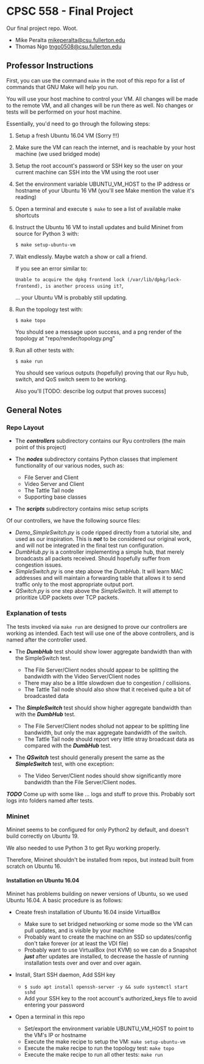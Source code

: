 

# CPSC 558 - Final Project

Our final project repo. Woot.

* Mike Peralta mikeperalta@csu.fullerton.edu
* Thomas Ngo tngo0508@csu.fullerton.edu

## Professor Instructions

First, you can use the command ```make``` in the root of this repo for a list of commands that GNU Make will help you run.

You will use your host machine to control your VM.
All changes will be made to the remote VM,
and all changes will be run there as well.
No changes or tests will be performed on your host machine.

Essentially, you'd need to go through the following steps:

1. Setup a fresh Ubuntu 16.04 VM (Sorry !!!)
2. Make sure the VM can reach the internet, and is reachable by your host machine (we used bridged mode)
3. Setup the root account's password or SSH key so the user on your current machine can SSH into the VM using the root user
4. Set the environment variable UBUNTU_VM_HOST to the IP address or hostname of your Ubuntu 16 VM
    (you'll see Make mention the value it's reading)
5. Open a terminal and execute ```$ make``` to see a list of available make shortcuts
6. Instruct the Ubuntu 16 VM to install updates and build Mininet from source for Python 3 with:

    ```bash
    $ make setup-ubuntu-vm
    ```

7. Wait endlessly. Maybe watch a show or call a friend.
    
    If you see an error similar to:
    
     ```Unable to acquire the dpkg frontend lock (/var/lib/dpkg/lock-frontend), is another process using it?```,
     
     ... your Ubuntu VM is probably still updating.

8. Run the topology test with:

    ```$ make topo```
    
    You should see a message upon success, and a png render of the topology at "repo/render/topology.png"

8. Run all other tests with:
    
    ```$ make run```
    
    You should see various outputs (hopefully) proving that our Ryu hub, switch, and QoS switch seem to be working.
    
    Also you'll [TODO: describe log output that proves success]

## General Notes

### Repo Layout

* The ***controllers*** subdirectory contains our Ryu controllers (the main point of this project)

* The ***nodes*** subdirectory contains Python classes that implement functionality of our various nodes, such as:
    * File Server and Client
    * Video Server and Client
    * The Tattle Tail node
    * Supporting base classes

* The ***scripts*** subdirectory contains misc setup scripts

Of our controllers, we have the following source files:

* *Demo_SimpleSwitch.py* is code ripped directly from a tutorial site, and used as our inspiration. This is ***not*** to be considered our original work, and will not be integrated in the final test run configuration.
* *DumbHub.py* is a controller implementing a simple hub, that merely broadcasts all packets received. Should hopefully suffer from congestion issues.
* *SimpleSwitch.py* is one step above the *DumbHub*. It will learn MAC addresses and will maintain a forwarding table that allows it to send traffic only to the most appropriate output port.
* *QSwitch.py* is one step above the *SimpleSwitch*. It will attempt to prioritize UDP packets over TCP packets.

### Explanation of tests

The tests invoked via ```make run``` are designed to prove our controllers are working as intended.
Each test will use one of the above controllers, and is named after the controller used.

* The ***DumbHub*** test should show lower aggregate bandwidth than with the SimpleSwitch test.
    * The File Server/Client nodes should appear to be splitting the bandwidth with the Video Server/Client nodes
    * There may also be a little slowdown due to congestion / collisions.
    * The Tattle Tail node should also show that it received quite a bit of broadcasted data

* The ***SimpleSwitch*** test should show higher aggregate bandwidth than with the ***DumbHub*** test.
    * The File Server/Client nodes sholud not appear to be splitting line bandwidth, but only the max aggregate bandwidth of the switch.
    * The Tattle Tail node should report very little stray broadcast data as compared with the ***DumbHub*** test.

* The ***QSwitch*** test should generally present the same as the ***SimpleSwitch*** test, with one exception:
    * The Video Server/Client nodes should show significantly more bandwidth than the File Server/Client nodes.

***TODO*** Come up with some like ... logs and stuff to prove this. Probably sort logs into folders named after tests.

### Mininet

Mininet seems to be configured for only Python2 by default, and doesn't build correctly on Ubuntu 19.

We also needed to use Python 3 to get Ryu working properly.

Therefore, Mininet shouldn't be installed from repos, but instead built from scratch on Ubuntu 16.

#### Installation on Ubuntu 16.04

Mininet has problems building on newer versions of Ubuntu,
    so we used Ubuntu 16.04.
A basic procedure is as follows:

* Create fresh installation of Ubuntu 16.04 inside VirtualBox
    * Make sure to set bridged networking or some mode so the VM can pull updates, and is visible by your machine
    * Probably want to create the machine on an SSD so updates/config don't take forever (or at least the VDI file)
    * Probably want to use VirtualBox (not KVM) so we can do a Snapshot ***just*** after updates are installed, to decrease the hassle of running installation tests over and over and over again.

* Install, Start SSH daemon, Add SSH key
    * ```$ sudo apt install openssh-server -y && sudo systemctl start sshd```
    * Add your SSH key to the root account's authorized_keys file to avoid entering your password

* Open a terminal in this repo
    * Set/export the environment variable UBUNTU_VM_HOST to point to the VM's IP or hostname
    * Execute the make recipe to setup the VM: ```make setup-ubuntu-vm```
    * Execute the make recipe to run the topology test: ```make topo```
    * Execute the make recipe to run all other tests: ```make run```





